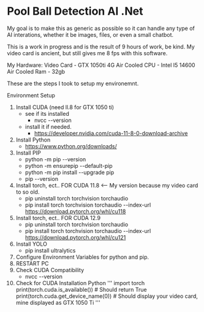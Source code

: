 # Pool Ball Detection AI .Net

My goal is to make this as generic as possible so it can handle any type of AI interations, whether it be images, files, or even a small chatbot.

This is a work in progress and is the result of 9 hours of work, be kind.
My video card is ancient, but still gives me 8 fps with this software.

My Hardware:
	Video Card - GTX 1050ti 4G Air Cooled
	CPU - Intel I5 14600 Air Cooled
	Ram - 32gb
	

These are the steps I took to setup my environemnt.  

Environment Setup
1. Install CUDA (need ll.8 for GTX 1050 ti)
	- see if its installed
		- nvcc --version
	- install it if needed.
		- https://developer.nvidia.com/cuda-11-8-0-download-archive
2. Install Python
	- https://www.python.org/downloads/
3. Install PIP
	- python -m pip --version
	- python -m ensurepip --default-pip
	- python -m pip install --upgrade pip
	- pip --version
4. Install torch, ect.. FOR CUDA 11.8 <-- My version because my video card to so old.
	- pip uninstall torch torchvision torchaudio
	- pip install torch torchvision torchaudio --index-url https://download.pytorch.org/whl/cu118
5. Install torch, ect.. FOR CUDA 12.9
	- pip uninstall torch torchvision torchaudio
	- pip install torch torchvision torchaudio --index-url  https://download.pytorch.org/whl/cu121
6. Install YOLO
	- pip install ultralytics
7. Configure Environment Variables for python and pip.
8. RESTART PC
9. Check CUDA Compatibility
	- nvcc --version	
10. Check for CUDA Installation Python
'''
	import torch
	print(torch.cuda.is_available())  # Should return True
	print(torch.cuda.get_device_name(0))  # Should display your video card, mine displayed as GTX 1050 Ti
'''